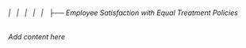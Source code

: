 ###### |   |   |   |   |   ├── Employee Satisfaction with Equal Treatment Policies

*Add content here*